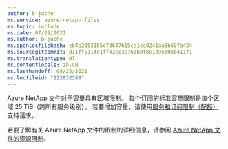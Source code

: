 ```yaml
---
author: b-juche
ms.service: azure-netapp-files
ms.topic: include
ms.date: 07/29/2021
ms.author: b-juche
ms.openlocfilehash: eb4e2053185c73647615ca1cc0241aa8b607a424
ms.sourcegitcommit: d11ff5114d1ff43cc3e763b8f8e189eb0bb411f1
ms.translationtype: HT
ms.contentlocale: zh-CN
ms.lasthandoff: 08/25/2021
ms.locfileid: "122832388"
---
```

Azure NetApp 文件对于容量具有区域限制。 每个订阅的标准容量限制是每个区域 25 TiB（跨所有服务级别）。 若要增加容量，请使用[服务和订阅限制（配额）](../articles/azure-netapp-files/azure-netapp-files-resource-limits.md#request-limit-increase)支持请求。

若要了解有关 Azure NetApp 文件的限制的详细信息，请参阅 [Azure NetApp 文件的资源限制](../articles/azure-netapp-files/azure-netapp-files-resource-limits.md)。